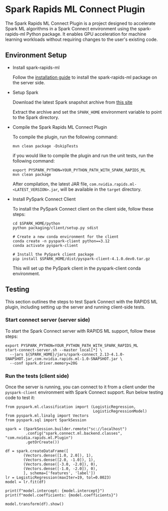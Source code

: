 # Spark Rapids ML Connect Plugin

The Spark Rapids ML Connect Plugin is a project designed to accelerate Spark ML algorithms
in a Spark Connect environment using the spark-rapids-ml Python package. It enables GPU
acceleration for machine learning workloads without requiring changes to the user's existing code.

## Environment Setup

- Install spark-rapids-ml

  Follow
  the [installation guide](https://github.com/NVIDIA/spark-rapids-ml/blob/branch-25.02/python/README.md#installation)
  to install the spark-rapids-ml package on the server side.

- Setup Spark

  Download the latest Spark snapshot archive
  from [this site](https://urm.nvidia.com/artifactory/sw-spark-maven-local/org/apache/spark/4.1.0-SNAPSHOT/)

  Extract the archive and set the `SPARK_HOME` environment variable to point to the Spark directory.

- Compile the Spark Rapids ML Connect Plugin

  To compile the plugin, run the following command:

    ``` shell
    mvn clean package -DskipTests
    ```

  if you would like to compile the plugin and run the unit tests, run the following command:

    ``` shell
    export PYSPARK_PYTHON=YOUR_PYTHON_PATH_WITH_SPARK_RAPIDS_ML
    mvn clean package
    ```

  After compilation, the latest JAR file, `com.nvidia.rapids.ml-<LATEST_VERSION>.jar`, will be
  available in the `target` directory.

- Install PySpark Connect Client

  To install the PySpark Connect client on the client side, follow these steps:

    ``` shell
    cd $SPARK_HOME/python
    python packaging/client/setup.py sdist

    # Create a new conda environment for the client
    conda create -n pyspark-client python==3.12
    conda activate pyspark-client

    # Install the PySpark client package
    pip install $SPARK_HOME/dist/pyspark-client-4.1.0.dev0.tar.gz
    ```

  This will set up the PySpark client in the pyspark-client conda environment.

## Testing

This section outlines the steps to test Spark Connect with the RAPIDS ML plugin,
including setting up the server and running client-side tests.

### Start connect server (server side)

To start the Spark Connect server with RAPIDS ML support, follow these steps:

``` shell
export PYSPARK_PYTHON=YOUR_PYTHON_PATH_WITH_SPARK_RAPIDS_ML
start-connect-server.sh --master local[*] \
  --jars ${SPARK_HOME}/jars/spark-connect_2.13-4.1.0-SNAPSHOT.jar,com.nvidia.rapids.ml-1.0-SNAPSHOT.jar \
  --conf spark.driver.memory=20G
```

### Run the tests (client side)

Once the server is running, you can connect to it from a client under the `pyspark-client` environment
with Spark Connect support. Run below testing code to test it:

```shell
from pyspark.ml.classification import (LogisticRegression,
                                       LogisticRegressionModel)
from pyspark.ml.linalg import Vectors
from pyspark.sql import SparkSession

spark = (SparkSession.builder.remote("sc://localhost")
         .config("spark.connect.ml.backend.classes", "com.nvidia.rapids.ml.Plugin")
         .getOrCreate())

df = spark.createDataFrame([
        (Vectors.dense([1.0, 2.0]), 1),
        (Vectors.dense([2.0, -1.0]), 1),
        (Vectors.dense([-3.0, -2.0]), 0),
        (Vectors.dense([-1.0, -2.0]), 0),
        ], schema=['features', 'label'])
lr = LogisticRegression(maxIter=19, tol=0.0023)
model = lr.fit(df)

print(f"model.intercept: {model.intercept}")
print(f"model.coefficients: {model.coefficients}")

model.transform(df).show()
```
